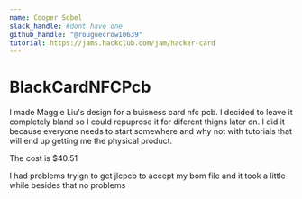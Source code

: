 ```yaml
---
name: Cooper Sobel
slack_handle: #dont have one
github_handle: "@rouguecrow10639"
tutorial: https://jams.hackclub.com/jam/hacker-card
---
```


# BlackCardNFCPcb

I made Maggie Liu's design for a buisness card nfc pcb.  I decided to leave it completely bland so I could repuprose it for diferent thigns later on.  I did it because everyone needs to start somewhere and why not with tutorials that will end up getting me the physical product.

The cost is $40.51

I had problems tryign to get jlcpcb to accept my bom file and it took a little while besides that no problems
